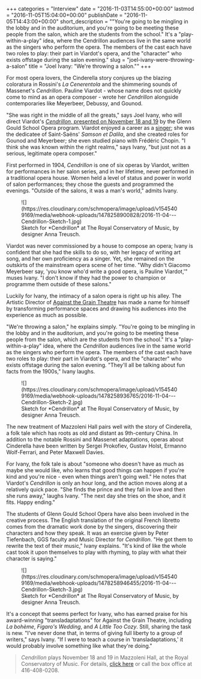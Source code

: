 +++
categories = "Interview"
date = "2016-11-03T14:55:00+00:00"
lastmod = "2016-11-05T15:04:00+00:00"
publishDate = "2016-11-05T14:43:00+00:00"
short_description = "&quot;You&#039;re going to be mingling in the lobby and in the auditorium, and you&#039;re going to be meeting these people from the salon, which are the students from the school.&quot; It&#039;s a &quot;play-within-a-play&quot; idea, where the Cendrillon audiences live in the same world as the singers who perform the opera. The members of the cast each have two roles to play: their part in Viardot&#039;s opera, and the &quot;character&quot; who exists offstage during the salon evening."
slug = "joel-ivany-were-throwing-a-salon"
title = "Joel Ivany: &quot;We&#039;re throwing a salon.&quot;"
+++

For most opera lovers, the Cinderella story conjures up the blazing coloratura in Rossini's *La Cenerentola* and the shimmering sounds of Massenet's *Cendrillon*. Pauline Viardot - whose name does not quickly come to mind as an opera composer - wrote her *Cendrillon* alongside contemporaries like Meyerbeer, Debussy, and Gounod.

"She was right in the middle of all the greats," says Joel Ivany, who will direct Viardot's [*Cendrillon*, presented on November 18 and 19](http://performance.rcmusic.ca/event/ggs-fall-opera-1) by the Glenn Gould School Opera program. Viardot enjoyed a career as a [singer](https://en.wikipedia.org/wiki/Pauline_Viardot#Career); she was the dedicatee of Saint-Saëns' *Samson et Dalila*, and she created roles for Gounod and Meyerbeer; she even studied piano with Frédéric Chopin. "I think she was known within the right realms," says Ivany, "but just not as a serious, legitimate opera composer."

First performed in 1904, *Cendrillon* is one of six operas by Viardot, written for performances in her salon series, and in her lifetime, never performed in a traditional opera house. Women held a level of status and power in world of salon performances; they chose the guests and programmed the evenings. "Outside of the salons, it was a man's world," admits Ivany. 

<figure data-type="image">
![](https://res.cloudinary.com/schmopera/image/upload/v1545409169/media/webhook-uploads/1478258900828/2016-11-04---Cendrillon-Sketch-1.jpg)
<figcaption>Sketch for *Cendrillon* at The Royal Conservatory of Music, by designer Anna Treusch.</figcaption>
</figure>

Viardot was never commissioned by a house to compose an opera; Ivany is confident that she had the skills to do so, with her legacy of writing art song, and her own proficiency as a singer. Yet, she remained on the outskirts of the mainstream opera scene of her time. "Why didn't Giacomo Meyerbeer say, 'you know who'd write a good opera, is Pauline Viardot,'" muses Ivany. "I don't know if they had the power to champion or programme them outside of these salons."

Luckily for Ivany, the intimacy of a salon opera is right up his alley. The Artistic Director of [Against the Grain Theatre](/scene/companies/against-the-grain-theatre/) has made a name for himself by transforming performance spaces and drawing his audiences into the experience as much as possible.

"We're throwing a salon," he explains simply. "You're going to be mingling in the lobby and in the auditorium, and you're going to be meeting these people from the salon, which are the students from the school." It's a "play-within-a-play" idea, where the *Cendrillon* audiences live in the same world as the singers who perform the opera. The members of the cast each have two roles to play: their part in Viardot's opera, and the "character" who exists offstage during the salon evening. "They'll all be talking about fun facts from the 1900s," Ivany laughs.

<figure data-type="image">
![](https://res.cloudinary.com/schmopera/image/upload/v1545409169/media/webhook-uploads/1478258936765/2016-11-04---Cendrillon-Sketch-2.jpg)
<figcaption>Sketch for *Cendrillon* at The Royal Conservatory of Music, by designer Anna Treusch.</figcaption>
</figure>

The new treatment of Mazzoleni Hall pairs well with the story of Cinderella, a folk tale which has roots as old and distant as 9th-century China. In addition to the notable Rossini and Massenet adaptations, operas about Cinderella have been written by Sergei Prokofiev, Gustav Holst, Ermanno Wolf-Ferrari, and Peter Maxwell Davies.

For Ivany, the folk tale is about "someone who doesn't have as much as maybe she would like, who learns that good things can happen if you're kind and you're nice - even when things aren't going well." He notes that Viardot's *Cendrillon* is only an hour long, and the action moves along at a relatively quick pace. "She finds the prince and they fall in love and then she runs away," laughs Ivany. "The next day she tries on the shoe, and it fits. Happy ending."

The students of Glenn Gould School Opera have also been involved in the creative process. The English translation of the original French libretto comes from the dramatic work done by the singers, discovering their characters and how they speak. It was an exercise given by Peter Tiefenbach, GGS faculty and Music Director for *Cendrillon*. "He got them to rewrite the text of their music," Ivany explains. "It's kind of like the whole cast took it upon themselves to play with rhyming, to play with what their character is saying." 

<figure data-type="image">
![](https://res.cloudinary.com/schmopera/image/upload/v1545409169/media/webhook-uploads/1478258946455/2016-11-04---Cendrillon-Sketch-3.jpg)
<figcaption>Sketch for *Cendrillon* at The Royal Conservatory of Music, by designer Anna Treusch.</figcaption>
</figure>

It's a concept that seems perfect for Ivany, who has earned praise for his award-winning "transladaptations" for Against the Grain Theatre, including *La bohème*, *Figaro's Wedding*, and *A Little Too Cozy*. Still, sharing the task is new. "I've never done that, in terms of giving full liberty to a group of writers," says Ivany. "If I were to teach a course in 'transladaptations,' it would probably involve something like what they're doing."

>*Cendrillon* plays November 18 and 19 in Mazzoleni Hall, at the Royal Conservatory of Music. For details, [click here](http://performance.rcmusic.ca/event/ggs-fall-opera-1) or call the box office at 416-408-0208.
